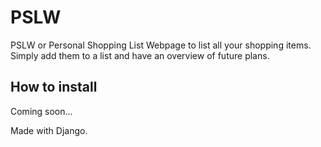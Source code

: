 # PSLW
PSLW or Personal Shopping List Webpage to list all your shopping items. Simply add them to a list and have an overview of future plans.

## How to install
 Coming soon...
 
 
Made with Django. 
